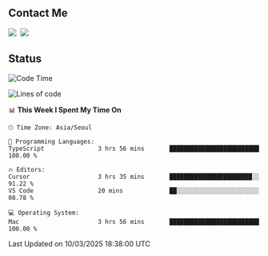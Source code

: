 ## Contact Me
<a href="https://instagram.com/_hongrok"><img src="https://img.shields.io/badge/Instagram-E4405F?style=for-the-badge&logo=Instagram&logoColor=white"/></a>&nbsp;
<img src="https://img.shields.io/badge/HongRok @hlog2e-5865F2?style=for-the-badge&logo=Discord&logoColor=white"/>&nbsp;

## Status

<!--START_SECTION:waka-->
![Code Time](http://img.shields.io/badge/Code%20Time-847%20hrs%2045%20mins-blue)

![Lines of code](https://img.shields.io/badge/From%20Hello%20World%20I%27ve%20Written-636.6%20thousand%20lines%20of%20code-blue)

📊 **This Week I Spent My Time On** 

```text
🕑︎ Time Zone: Asia/Seoul

💬 Programming Languages: 
TypeScript               3 hrs 56 mins       █████████████████████████   100.00 % 

🔥 Editors: 
Cursor                   3 hrs 35 mins       ███████████████████████░░   91.22 % 
VS Code                  20 mins             ██░░░░░░░░░░░░░░░░░░░░░░░   08.78 % 

💻 Operating System: 
Mac                      3 hrs 56 mins       █████████████████████████   100.00 % 
```


 Last Updated on 10/03/2025 18:38:00 UTC
<!--END_SECTION:waka-->
